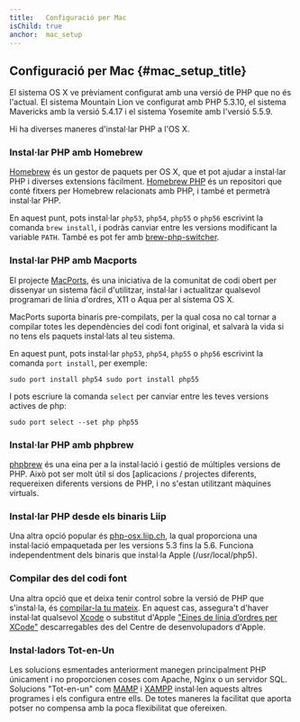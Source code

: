 ```yaml
---
title:   Configuració per Mac
isChild: true
anchor:  mac_setup
---
```


## Configuració per Mac {#mac_setup_title}

El sistema OS X ve prèviament configurat amb una versió de PHP que no és l'actual. El sistema Mountain Lion ve
configurat amb PHP 5.3.10, el sistema Mavericks amb la versió 5.4.17 i el sistema Yosemite amb l'versió 5.5.9.

Hi ha diverses maneres d'instal·lar PHP a l'OS X.

### Instal·lar PHP amb Homebrew

[Homebrew] és un gestor de paquets per OS X, que et pot ajudar a instal·lar PHP i diverses extensions fàcilment.
[Homebrew PHP] és un repositori que conté fitxers per Homebrew relacionats amb PHP, i també et permetrà instal·lar PHP.

En aquest punt, pots instal·lar `php53`, `php54`, `php55` o `php56` escrivint la comanda `brew install`, i podràs
canviar entre les versions modificant la variable `PATH`. També es pot fer amb [brew-php-switcher][brew-php-switcher].

### Instal·lar PHP amb Macports

El projecte [MacPorts], és una iniciativa de la comunitat de codi obert per dissenyar un sistema fàcil d'utilitzar,
instal·lar i actualitzar qualsevol programari de línia d'ordres, X11 o Aqua per al sistema OS X.

MacPorts suporta binaris pre-compilats, per la qual cosa no cal tornar a compilar totes les dependències del codi font
original, et salvarà la vida si no tens els paquets instal·lats al teu sistema.

En aquest punt, pots instal·lar `php53`, `php54`, `php55` o `php56` escrivint la comanda `port install`, per exemple:

    sudo port install php54 sudo port install php55

I pots escriure la comanda `select` per canviar entre les teves versions actives de php:

    sudo port select --set php php55

### Instal·lar PHP amb phpbrew

[phpbrew] és una eina per a la instal·lació i gestió de múltiples versions de PHP. Això pot ser molt útil si dos
[aplicacions / projectes diferents, requereixen diferents versions de PHP, i no s'estan utilitzant màquines virtuals.


### Instal·lar PHP desde els binaris Liip

Una altra opció popular és [php-osx.liip.ch], la qual proporciona una
instal·lació empaquetada per les versions 5.3 fins la 5.6. Funciona independentment dels binaris que instal·la Apple
(/usr/local/php5).


### Compilar des del codi font

Una altra opció que et deixa tenir control sobre la versió de PHP que s'instal·la, és
[compilar-la tu mateix][mac-compile]. En aquest cas, assegura't d'haver instal·lat qualsevol [Xcode][xcode-gcc-substitution] o substitut d'Apple ["Eines de línia d’ordres per XCode"] descarregables des del Centre de desenvolupadors
d'Apple.

### Instal·ladors Tot-en-Un

Les solucions esmentades anteriorment manegen principalment PHP únicament i no proporcionen coses com Apache, Nginx o un
servidor SQL. Solucions "Tot-en-un" com [MAMP][mamp-downloads] i [XAMPP][xampp] instal·len aquests altres programes i
els configura entre ells. De totes maneres la facilitat que aporta potser no compensa amb la poca flexibilitat que
ofereixen.


[Homebrew]: http://brew.sh/
[Homebrew PHP]: https://github.com/Homebrew/homebrew-php#installation
[MacPorts]: https://www.macports.org/install.php
[phpbrew]: https://github.com/phpbrew/phpbrew
[php-osx.liip.ch]: http://php-osx.liip.ch/
[mac-compile]: http://php.net/install.macosx.compile
[xcode-gcc-substitution]: https://github.com/kennethreitz/osx-gcc-installer
["Eines de línia d’ordres per XCode"]: https://developer.apple.com/downloads
[mamp-downloads]: http://www.mamp.info/en/downloads/
[xampp]: http://www.apachefriends.org/en/xampp.html
[brew-php-switcher]: https://github.com/philcook/brew-php-switcher
